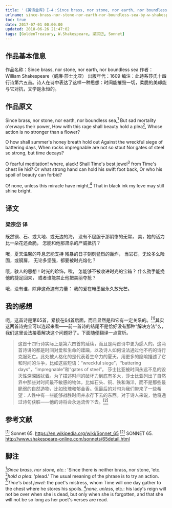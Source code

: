 ```yaml
---
title: '《英诗金库》I-4：Since brass, nor stone, nor earth, nor boundless sea, by W. Shakespeare'
urlname: since-brass-nor-stone-nor-earth-nor-boundless-sea-by-w-shakespeare
toc: true
date: 2017-07-01 00:00:00
updated: 2018-06-26 21:47:02
tags: [GoldenTreasury, W.Shakespeare, 梁宗岱, Sonnet]
---
```


## 作品基本信息

作品名称：Since brass, nor stone, nor earth, nor boundless sea
作者：William Shakespeare（威廉·莎士比亚）
出版年代：1609
编注：此诗系莎氏十四行诗第六五首。诗人在诗中表达了这样一种思想：时间能摧毁一切，柔脆的美却能与它对抗，文学是永恒的。

## 作品原文

Since brass, nor stone, nor earth, nor boundless sea,<a href="#note1" id="note1ref"><sup>1</sup></a>
But sad mortality o'erways their power,
How with this rage shall beauty hold a plea<a href="#note2" id="note2ref"><sup>2</sup></a>,
Whose action is no stronger than a flower?

O how shall summer's honey breath hold out
Against the wreckful siege of battering days,
When rocks impregnable are not so stout
Nor gates of steel so strong, but time decays?

O fearful meditation! where, alack!
Shall Time's best jewel<a href="#note3" id="note3ref"><sup>3</sup></a> from Time's chest lie hid?
Or what strong hand can hold his swift foot back,
Or who his spoil of beauty can forbid?

O! none, unless this miracle have might,<a href="#note4" id="note4ref"><sup>4</sup></a>
That in black ink my love may still shine bright.


## 译文
### 梁宗岱 译

既然铜、石、或大地、或无边的海，
没有不屈服于那阴惨的无常，
美，她的活力比一朵花还柔脆，
怎能和他那肃杀的严威抵抗？

哦，夏天温馨的呼息怎能支持
残暴的日子刻刻猛烈的轰炸，
当岩石，无论多么险固，或钢扉，
无论多坚强，都要被时光熔化？

哦，骇人的思想！时光的珍饰，唉，
怎能够不被收进时光的宝箱？
什么劲手能挽他的捷足回来，
或者谁能禁止他把美丽夺抢？

哦，没有谁，除非这奇迹有力量：
我的爱在翰墨里永久放光芒。


## 我的感想

呃，这首诗是第65首，紧接在[64首](/post/when-i-have-seen-by-time-s-fell-hand-defaced-by-w-shakespeare)后面，而且显然是和它有一定关系的。<a href="#bib1" id="bib1ref"><sup>[1]</sup></a>其实这两首诗完全可以连起来看——前一首诗的结尾不是恰好没有那种“解决方法”么，我们这里设法接着解决这个问题好了。下面随便翻译一点赏析。

>这首十四行诗实际上是第六四首的延续，而且是两首诗中更为感人的。这两首诗讲的都是时间对爱和生命的蹂躏，以及诗人如何设法通过他不朽的诗行克服死亡。此处被人格化的是代表着生命力的夏天，用更多的隐喻描述了它和时间的斗争，比如这些短语：“wreckful siege”，“battering days”，“impregnable”和“gates of steel”。
莎士比亚被时间永远不息的毁灭性深深困扰着。为了描述时间的破坏力到底有多大，莎士比亚列出了自然界中那些对时间最不敏感的物体，比如石头、铜、铁和海洋，而不是那些最脆弱的自然造物，比如玫瑰和郁金香。但最后的对句为我们带来了一些希望：人性中有一些能够战胜时间并永存下去的东西。对于诗人来说，他将通过诗句获胜——他的诗将会永远流传下去。<a href="#bib2" id="bib2ref"><sup>[2]</sup></a>

## 参考文献
<a id="bib1" href="#bib1ref"><sup>[1]</sup></a> Sonnet 65. <https://en.wikipedia.org/wiki/Sonnet_65>
<a id="bib2" href="#bib2ref"><sup>[2]</sup></a> SONNET 65. <http://www.shakespeare-online.com/sonnets/65detail.html>

## 脚注
<a id="note1" href="#note1ref"><sup>1</sup></a>*Since brass, nor stone, etc.*: 'Since there is neither brass, nor stone, 'etc.
<a id="note2" href="#note2ref"><sup>2</sup></a>*hold a plea*: 'plead.' The usual meaning of the phrase is to try an action.
<a id="note3" href="#note3ref"><sup>3</sup></a>*Time's best jewel*: the poet's mistress, whom Time will one day gather to the chest where he stores his spoils.
<a id="note4" href="#note4ref"><sup>4</sup></a>*none, unless*, etc.: his lady's reign will not be over when she is dead, but only when she is forgotten, and that she will not be so long as her poet's verses are read.
